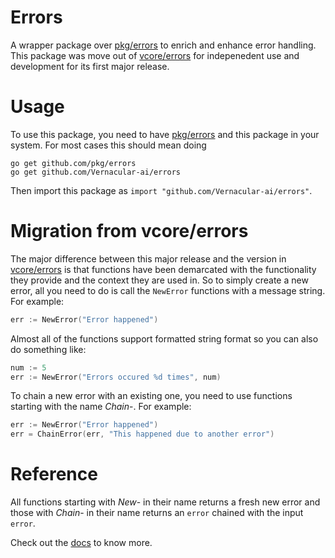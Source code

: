 # Errors

A wrapper package over [pkg/errors](https://github.com/pkg/errors) to enrich and enhance error handling. This package was move out of [vcore/errors](https://github.com/Vernacular-ai/vcore/tree/master/errors) for indepenedent use and development for its first major release.

# Usage

To use this package, you need to have [pkg/errors](https://github.com/pkg/errors) and this package in your system. For most cases this should mean doing

```shell
go get github.com/pkg/errors
go get github.com/Vernacular-ai/errors
```

Then import this package as `import "github.com/Vernacular-ai/errors"`.

# Migration from vcore/errors

The major difference between this major release and the version in [vcore/errors](https://github.com/Vernacular-ai/vcore/tree/master/errors) is that functions have been demarcated with the functionality they provide and the context they are used in. So to simply create a new error, all you need to do is call the `NewError` functions with a message string. For example:

```go
err := NewError("Error happened")
```

Almost all of the functions support formatted string format so you can also do something like:
 
```go
num := 5
err := NewError("Errors occured %d times", num)
``` 
 
To chain a new error with an existing one, you need to use functions starting with the name *Chain*-. For example:

```go
err := NewError("Error happened")
err = ChainError(err, "This happened due to another error")
```

# Reference

All functions starting with *New*- in their name returns a fresh new error and those with *Chain*- in their name returns an `error` chained with the input `error`.

Check out the [docs](https://godoc.org/github.com/Vernacular-ai/errors) to know more.